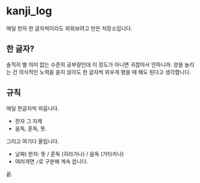 # kanji_log

매일 한자 한 글자씩이라도 외워보려고 만든 저장소입니다.

## 한 글자?

솔직히 별 의미 없는 수준의 공부량인데 이 정도가 아니면 귀찮아서 안하니까.
양을 늘리는 건 의식적인 노력을 쏟지 않아도 한 글자씩 외우게 됐을 때 해도 된다고 생각합니다.

## 규칙

매일 한글자씩 외웁니다.

* 한자 그 자체
* 음독, 훈독, 뜻.

그리고 여기다 올립니다.

* 날짜) 한자: 뜻 / 훈독 (히라가나) / 음독 (가타카나)
* 여러개면 `/`로 구분해 계속 씁니다.

끝.

